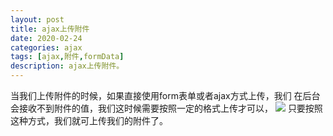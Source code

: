 ```yaml
---
layout: post
title: ajax上传附件
date: 2020-02-24
categories: ajax
tags: [ajax,附件,formData]
description: ajax上传附件。
---
```


当我们上传附件的时候，如果直接使用form表单或者ajax方式上传，我们
在后台会接收不到附件的值，我们这时候需要按照一定的格式上传才可以，
<img src="./../../../../../img/formData.jpg" />
只要按照这种方式，我们就可上传我们的附件了。

